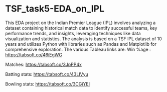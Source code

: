 # TSF_task5-EDA_on_IPL
This EDA project on the Indian Premier League (IPL) involves analyzing a dataset containing historical match data to identify successful teams, key performance trends, and insights, leveraging techniques like data visualization and statistics. The analysis is based on a TSF IPL dataset of 10 years and utilizes Python with libraries such as Pandas and Matplotlib for comprehensive exploration. 
The various Tableau links are:
Win %age : https://tabsoft.co/46iEgWG

Matches: https://tabsoft.co/3JpPP4x

Batting stats: https://tabsoft.co/43LIVyu

Bowling stats: https://tabsoft.co/3CGiYEI
